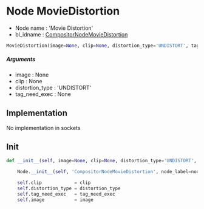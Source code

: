 # Node MovieDistortion

- Node name : 'Movie Distortion'
- bl_idname : [CompositorNodeMovieDistortion](https://docs.blender.org/api/current/bpy.types.CompositorNodeMovieDistortion.html)


``` python
MovieDistortion(image=None, clip=None, distortion_type='UNDISTORT', tag_need_exec=None, node_label=None, node_color=None)
```
##### Arguments

- image : None
- clip : None
- distortion_type : 'UNDISTORT'
- tag_need_exec : None

## Implementation

No implementation in sockets

## Init

``` python
def __init__(self, image=None, clip=None, distortion_type='UNDISTORT', tag_need_exec=None, node_label=None, node_color=None):

    Node.__init__(self, 'CompositorNodeMovieDistortion', node_label=node_label, node_color=node_color)

    self.clip            = clip
    self.distortion_type = distortion_type
    self.tag_need_exec   = tag_need_exec
    self.image           = image
```
